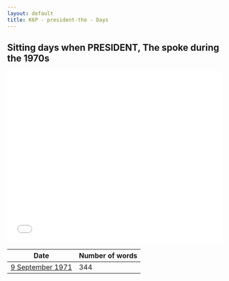 ```yaml
---
layout: default
title: K6P - president-the - Days
---
```

## Sitting days when PRESIDENT, The spoke during the 1970s

<iframe width="100%" height="400" frameborder="0" scrolling="no" src="//plot.ly/~wragge/1471.embed"></iframe>

| Date | Number of words |
|--------------|----------------|
|[9 September 1971](https://historichansard.net/senate/1971/19710909_senate_27_s49/)|344|
